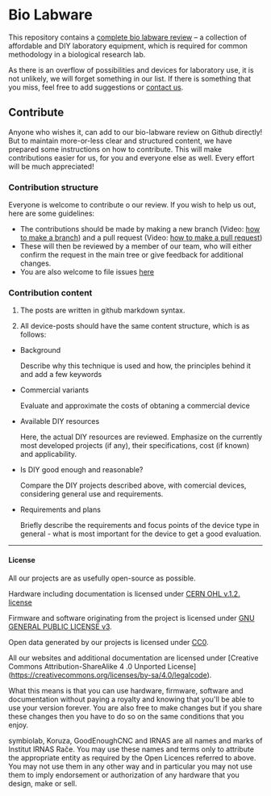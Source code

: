# Bio Labware

This repository contains a [complete bio labware review](https://github.com/symbiolab/bio-labware/blob/master/000_bio-labware_overview.md) – a collection of affordable and DIY laboratory equipment, which is required for common methodology in a biological research lab.

As there is an overflow of possibilities and devices for laboratory use, it is not unlikely, we will forget something in our list. If there is something that you miss, feel free to add suggestions or [contact us](mailto:bostjan@irnas.eu).

## Contribute

Anyone who wishes it, can add to our bio-labware review on Github directly! But to maintain more-or-less clear and structured content, we have prepared some instructions on how to contribute. This will make contributions easier for us, for you and everyone else as well. Every effort will be much appreciated!

### Contribution structure

Everyone is welcome to contribute o our review. If you wish to help us out, here are some guidelines:
- The contributions should be made by making a new branch (Video: [how to make a branch](https://www.youtube.com/watch?v=oPpnCh7InLY&index=2&list=PLRqwX-V7Uu6ZF9C0YMKuns9sLDzK6zoiV)) and a pull request (Video: [how to make a pull request](https://www.youtube.com/watch?v=_NrSWLQsDL4&index=3&list=PLRqwX-V7Uu6ZF9C0YMKuns9sLDzK6zoiV))
- These will then be reviewed by a member of our team, who will either confirm the request in the main tree or give feedback for additional changes.
- You are also welcome to file issues [here](https://github.com/symbiolab/bio-labware/issues/)

### Contribution content

1. The posts are written in github markdown syntax.

2. All device-posts should have the same content structure, which is as follows:

- Background

  Describe why this technique is used and how, the principles behind it and add a few keywords
  
- Commercial variants

  Evaluate and approximate the costs of obtaning a commercial device
  
- Available DIY resources

  Here, the actual DIY resources are reviewed. Emphasize on the currently most developed projects (if any), their specifications, cost (if known) and applicability.
  
- Is DIY good enough and reasonable?

  Compare the DIY projects described above, with comercial devices, considering general use and requirements.
  
- Requirements and plans

  Briefly describe the requirements and focus points of the device type in general - what is most important for the device to get a good evaluation.
  
---

#### License

All our projects are as usefully open-source as possible.

Hardware including documentation is licensed under [CERN OHL v.1.2. license](http://www.ohwr.org/licenses/cern-ohl/v1.2)

Firmware and software originating from the project is licensed under [GNU GENERAL PUBLIC LICENSE v3](http://www.gnu.org/licenses/gpl-3.0.en.html).

Open data generated by our projects is licensed under [CC0](https://creativecommons.org/publicdomain/zero/1.0/legalcode).

All our websites and additional documentation are licensed under [Creative Commons Attribution-ShareAlike 4 .0 Unported License] (https://creativecommons.org/licenses/by-sa/4.0/legalcode).

What this means is that you can use hardware, firmware, software and documentation without paying a royalty and knowing that you'll be able to use your version forever. You are also free to make changes but if you share these changes then you have to do so on the same conditions that you enjoy.

symbiolab, Koruza, GoodEnoughCNC and IRNAS are all names and marks of Institut IRNAS Rače.
You may use these names and terms only to attribute the appropriate entity as required by the Open Licences referred to above. You may not use them in any other way and in particular you may not use them to imply endorsement or authorization of any hardware that you design, make or sell.
